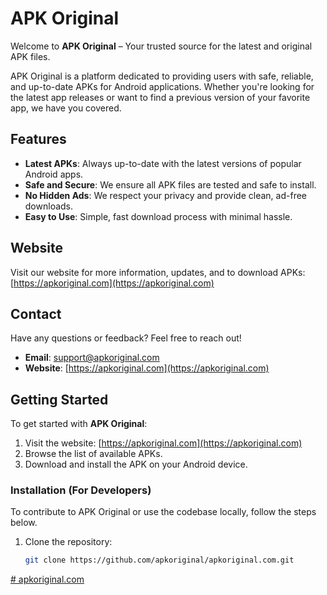 # APK Original

Welcome to **APK Original** – Your trusted source for the latest and original APK files.

APK Original is a platform dedicated to providing users with safe, reliable, and up-to-date APKs for Android applications. Whether you're looking for the latest app releases or want to find a previous version of your favorite app, we have you covered.

## Features

- **Latest APKs**: Always up-to-date with the latest versions of popular Android apps.
- **Safe and Secure**: We ensure all APK files are tested and safe to install.
- **No Hidden Ads**: We respect your privacy and provide clean, ad-free downloads.
- **Easy to Use**: Simple, fast download process with minimal hassle.

## Website

Visit our website for more information, updates, and to download APKs:
[https://apkoriginal.com](https://apkoriginal.com)

## Contact

Have any questions or feedback? Feel free to reach out!

- **Email**: [support@apkoriginal.com](mailto:support@apkoriginal.com)
- **Website**: [https://apkoriginal.com](https://apkoriginal.com)

## Getting Started

To get started with **APK Original**:

1. Visit the website: [https://apkoriginal.com](https://apkoriginal.com)
2. Browse the list of available APKs.
3. Download and install the APK on your Android device.

### Installation (For Developers)

To contribute to APK Original or use the codebase locally, follow the steps below.

1. Clone the repository:
   ```bash
   git clone https://github.com/apkoriginal/apkoriginal.com.git


[# apkoriginal.com](https://github.com/apkoriginal/apkoriginal.com.git)
